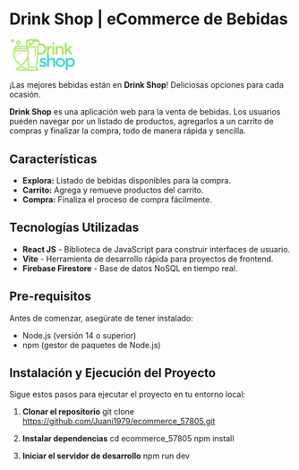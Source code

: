 # Drink Shop | eCommerce de Bebidas

<img src="src/assets/logo_drinkshop.png" alt="Drink Shop Logo" width="120"/>

¡Las mejores bebidas están en **Drink Shop**! Deliciosas opciones para cada ocasión.

**Drink Shop** es una aplicación web para la venta de bebidas. Los usuarios pueden navegar por un listado de productos, agregarlos a un carrito de compras y finalizar la compra, todo de manera rápida y sencilla.

## Características

- **Explora:** Listado de bebidas disponibles para la compra.
- **Carrito:** Agrega y remueve productos del carrito.
- **Compra:** Finaliza el proceso de compra fácilmente.

## Tecnologías Utilizadas

- **React JS** - Biblioteca de JavaScript para construir interfaces de usuario.
- **Vite** - Herramienta de desarrollo rápida para proyectos de frontend.
- **Firebase Firestore** - Base de datos NoSQL en tiempo real.

## Pre-requisitos

Antes de comenzar, asegúrate de tener instalado:

- Node.js (versión 14 o superior)
- npm (gestor de paquetes de Node.js)

## Instalación y Ejecución del Proyecto

Sigue estos pasos para ejecutar el proyecto en tu entorno local:

1. **Clonar el repositorio**
   git clone https://github.com/Juani1979/ecommerce_57805.git

2. **Instalar dependencias**
   cd ecommerce_57805
   npm install

3. **Iniciar el servidor de desarrollo**
   npm run dev
